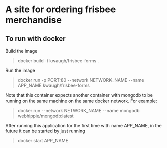 # A site for ordering frisbee merchandise

## To run with docker
Build the image
> docker build -t kwaugh/frisbee-forms .

Run the image
> docker run -p PORT:80 --network NETWORK_NAME --name APP_NAME kwaugh/frisbee-forms

Note that this container expects another container with mongodb to be running on
the same machine on the same docker network. For example:
> docker run --network NETWORK_NAME --name mongodb webhippie/mongodb:latest

After running this application for the first time with name APP_NAME, in the
future it can be started by just running
> docker start APP_NAME
